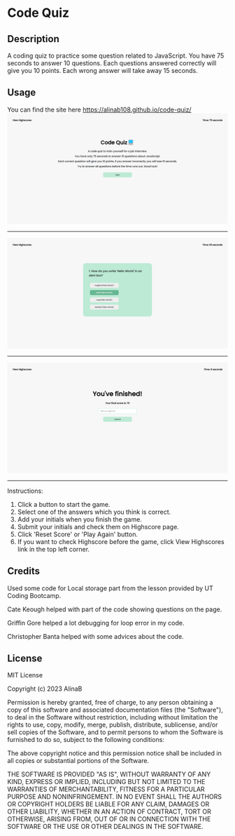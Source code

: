 # Code Quiz

## Description
A coding quiz to practice some question related to JavaScript.
You have 75 seconds to answer 10 questions. Each questions answered correctly will give you 10 points. Each wrong answer will take away 15 seconds.

<!-- ## Installation
[Repository](git@github.com:AlinaB108/code-quiz.git)  -->
## Usage
You can find the site here https://alinab108.github.io/code-quiz/
![start](assets/images/code-quiz.png)
***
![questions](assets/images/quiz.png)
***
![finish](assets/images/finish.png)
***
Instructions:
1. Click a button to start the game.
2. Select one of the answers which you think is correct.
3. Add your initials when you finish the game.
4. Submit your initials and check them on Highscore page.
5. Click 'Reset Score' or 'Play Again' button.
6. If you want to check Highscore before the game, click View Highscores link in the top left corner.

## Credits
Used some code for Local storage part from the lesson provided by UT Coding Bootcamp.

Cate Keough helped with part of the code showing questions on the page.

Griffin Gore helped a lot debugging for loop error in my code.

Christopher Banta helped with some advices about the code.

## License 
MIT License

Copyright (c) 2023 AlinaB

Permission is hereby granted, free of charge, to any person obtaining a copy
of this software and associated documentation files (the "Software"), to deal
in the Software without restriction, including without limitation the rights
to use, copy, modify, merge, publish, distribute, sublicense, and/or sell
copies of the Software, and to permit persons to whom the Software is
furnished to do so, subject to the following conditions:

The above copyright notice and this permission notice shall be included in all
copies or substantial portions of the Software.

THE SOFTWARE IS PROVIDED "AS IS", WITHOUT WARRANTY OF ANY KIND, EXPRESS OR
IMPLIED, INCLUDING BUT NOT LIMITED TO THE WARRANTIES OF MERCHANTABILITY,
FITNESS FOR A PARTICULAR PURPOSE AND NONINFRINGEMENT. IN NO EVENT SHALL THE
AUTHORS OR COPYRIGHT HOLDERS BE LIABLE FOR ANY CLAIM, DAMAGES OR OTHER
LIABILITY, WHETHER IN AN ACTION OF CONTRACT, TORT OR OTHERWISE, ARISING FROM,
OUT OF OR IN CONNECTION WITH THE SOFTWARE OR THE USE OR OTHER DEALINGS IN THE
SOFTWARE.